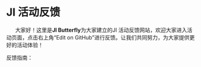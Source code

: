 # JI 活动反馈

      大家好！这里是**JI Butterfly**为大家建立的JI 活动反馈网站，欢迎大家进入活动页面，点击右上角“Edit on GitHub”进行反馈。让我们共同努力，为大家提供更好的活动体验！

反馈指南：

